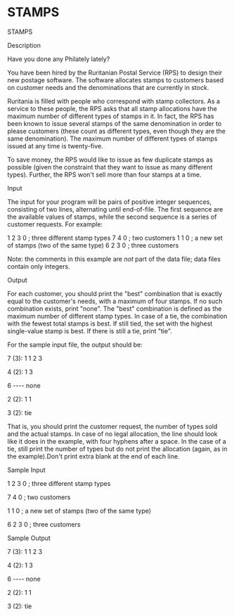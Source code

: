 # STAMPS

STAMPS

Description

Have you done any Philately lately? 

You have been hired by the Ruritanian Postal Service (RPS) to design their new postage software. The software allocates stamps to customers based on customer needs and the denominations that are currently in stock. 

Ruritania is filled with people who correspond with stamp collectors. As a service to these people, the RPS asks that all stamp allocations have the maximum number of different types of stamps in it. In fact, the RPS has been known to issue several stamps of the same denomination in order to please customers (these count as different types, even though they are the same denomination). The maximum number of different types of stamps issued at any time is twenty-five. 

To save money, the RPS would like to issue as few duplicate stamps as possible (given the constraint that they want to issue as many different types). Further, the RPS won't sell more than four stamps at a time. 


Input

The input for your program will be pairs of positive integer sequences, consisting of two lines, alternating until end-of-file. The first sequence are the available values of stamps, while the second sequence is a series of customer requests. For example: 

1 2 3 0 ; three different stamp types 
7 4 0 ; two customers 
1 1 0 ; a new set of stamps (two of the same type) 
6 2 3 0 ; three customers 

Note: the comments in this example are *not* part of the data file; data files contain only integers. 

Output

For each customer, you should print the "best" combination that is exactly equal to the customer's needs, with a maximum of four stamps. If no such combination exists, print "none". 
The "best" combination is defined as the maximum number of different stamp types. In case of a tie, the combination with the fewest total stamps is best. If still tied, the set with the highest single-value stamp is best. If there is still a tie, print "tie". 

For the sample input file, the output should be: 

7 (3): 1 1 2 3 

4 (2): 1 3 

6 ---- none 

2 (2): 1 1 

3 (2): tie 

That is, you should print the customer request, the number of types sold and the actual stamps. In case of no legal allocation, the line should look like it does in the example, with four hyphens after a space. In the case of a tie, still print the number of types but do not print the allocation (again, as in the example).Don't print extra blank at the end of each line. 


Sample Input

1 2 3 0	; three different stamp types

7 4 0		; two customers

1 1 0		; a new set of stamps (two of the same type)

6 2 3 0	; three customers

Sample Output

7 (3): 1 1 2 3 

4 (2): 1 3 

6 ---- none

2 (2): 1 1

3 (2): tie
